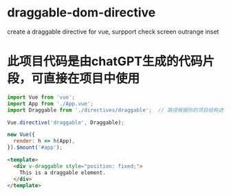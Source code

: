 # draggable-dom-directive
create a draggable directive for vue, surpport check screen outrange inset

# 此项目代码是由chatGPT生成的代码片段，可直接在项目中使用

```javascript
import Vue from 'vue';
import App from './App.vue';
import Draggable from './directives/draggable';  // 路径根据你的项目结构进行调整

Vue.directive('draggable', Draggable);

new Vue({
  render: h => h(App),
}).$mount('#app');

```

```html
<template>
  <div v-draggable style="position: fixed;">
    This is a draggable element.
  </div>
</template>

```
